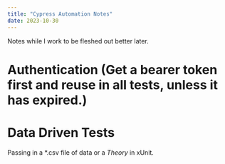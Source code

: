 ```yaml
---
title: "Cypress Automation Notes"
date: 2023-10-30
---
```


Notes while I work to be fleshed out better later.

# Authentication (Get a bearer token first and reuse in all tests, unless it has expired.)


# Data Driven Tests
Passing in a *.csv file of data or a *Theory* in xUnit.

